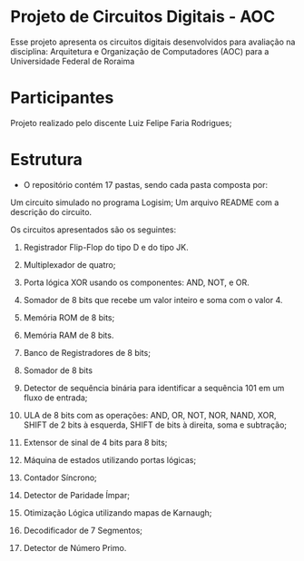 #  Projeto de Circuitos Digitais - AOC

Esse projeto apresenta os circuitos digitais desenvolvidos para avaliação na disciplina: Arquitetura e Organização de Computadores (AOC) para a Universidade Federal de Roraima

# Participantes

Projeto realizado pelo discente Luiz Felipe Faria Rodrigues;

# Estrutura

   -   O repositório contém 17 pastas, sendo cada pasta composta por:
   
Um circuito simulado no programa Logisim;
Um arquivo README com a descrição do circuito.

Os circuitos apresentados são os seguintes:

1.  Registrador Flip-Flop do tipo D e do tipo JK.

3.  Multiplexador de quatro;
4.  Porta lógica XOR usando os componentes: AND, NOT, e OR.
5.  Somador de 8 bits que recebe um valor inteiro e soma com o valor 4.
6.  Memória ROM de 8 bits;
7.  Memória RAM de 8 bits.
8.  Banco de Registradores de 8 bits;
9.  Somador de 8 bits
10.  Detector de sequência binária para identificar a sequência 101 em um fluxo de entrada;
11.  ULA de 8 bits com as operações: AND, OR, NOT, NOR, NAND, XOR, SHIFT de 2 bits à esquerda, SHIFT de bits à direita, soma e subtração;
12.  Extensor de sinal de 4 bits para 8 bits;
13.  Máquina de estados utilizando portas lógicas;
14.  Contador Síncrono;
15.  Detector de Paridade Ímpar;
16.  Otimização Lógica utilizando mapas de Karnaugh;
17.  Decodificador de 7 Segmentos;
18.  Detector de Número Primo.
